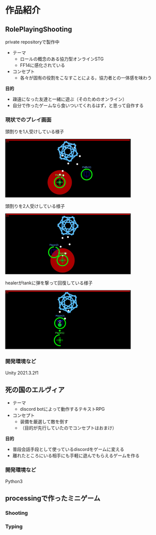 # 作品紹介

## RolePlayingShooting
private repositoryで製作中

- テーマ
  - ロールの概念のある協力型オンラインSTG
  - FF14に感化されている
- コンセプト
  - 各々が固有の役割をこなすことによる，協力者との一体感を味わう

**目的**
- 疎遠になった友達と一緒に遊ぶ（そのためのオンライン）
- 自分で作ったゲームなら食いついてくれるはず，と思って自作する

### 現状でのプレイ画面
<!-- 
![stack1](image/頭割り一人受け.jpg)
![stack2](image/頭割り二人受け.jpg)
![healerShot](image/healerShot.png)
 -->

頭割りを1人受けしている様子

<img src="image/頭割り一人受け.jpg" width="400px">

頭割りを2人受けしている様子

<img src="image/頭割り二人受け.jpg" width="400px">

healerがtankに弾を撃って回復している様子

<img src="image/healerShot.png" width="400px">

### 開発環境など
Unity 2021.3.2f1

## 死の国のエルヴィア
- テーマ
  - discord botによって動作するテキストRPG
- コンセプト
  - 装備を厳選して敵を倒す
  - （目的が先行していたのでコンセプトはおまけ）

**目的**
- 普段会話手段として使っているdiscordをゲームに変える
- 離れたところにいる相手にも手軽に遊んでもらえるゲームを作る

### 開発環境など
Python3

## processingで作ったミニゲーム

### Shooting

### Typing


<!--
**iChi412/iChi412** is a ✨ _special_ ✨ repository because its `README.md` (this file) appears on your GitHub profile.

Here are some ideas to get you started:

- 🔭 I’m currently working on ...
- 🌱 I’m currently learning ...
- 👯 I’m looking to collaborate on ...
- 🤔 I’m looking for help with ...
- 💬 Ask me about ...
- 📫 How to reach me: ...
- 😄 Pronouns: ...
- ⚡ Fun fact: ...
-->
